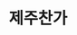 ---
id: 34
title: 제주찬가
caption: 제주 단독주택 전문 브랜드
url: https://leaderscpa.com/merchant/jejuchanga/
type: Landing
role: My part - 100%
device: PC, Mobile
---